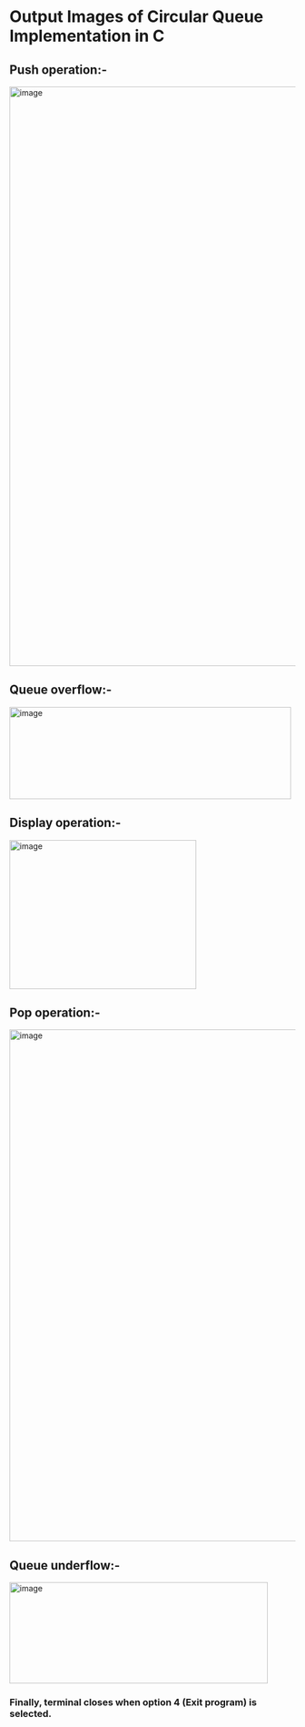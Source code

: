 # Output Images of Circular Queue Implementation in C

## Push operation:-
<img width="1919" height="1019" alt="image" src="https://github.com/user-attachments/assets/c04ef754-acfd-4cd2-ac7b-c5d4e9859ba4" />

## Queue overflow:-
<img width="496" height="162" alt="image" src="https://github.com/user-attachments/assets/ba89b485-b1fc-4d97-9eed-d795c4873deb" />

## Display operation:-
<img width="329" height="262" alt="image" src="https://github.com/user-attachments/assets/39cbb40c-063a-445e-99f6-5e0ecf8b0184" />

## Pop operation:-
<img width="1919" height="900" alt="image" src="https://github.com/user-attachments/assets/ded270fd-2ed3-45d3-b9d5-6d06f8607250" />

## Queue underflow:-
<img width="455" height="178" alt="image" src="https://github.com/user-attachments/assets/42f74e8c-cf67-451c-a7cc-5c2d246a0cfb" />

### Finally, terminal closes when option 4 (Exit program) is selected.
